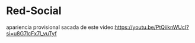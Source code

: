 # Red-Social

apariencia provisional sacada de este video:https://youtu.be/PtQiiknWUcI?si=u8G7lcFx7l_vuTyf
